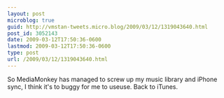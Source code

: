 ```yaml
---
layout: post
microblog: true
guid: http://vmstan-tweets.micro.blog/2009/03/12/1319043640.html
post_id: 3052143
date: 2009-03-12T17:50:36-0600
lastmod: 2009-03-12T17:50:36-0600
type: post
url: /2009/03/12/1319043640.html
---
```

So MediaMonkey has managed to screw up my music library and iPhone sync, I think it's to buggy for me to useuse. Back to iTunes.
